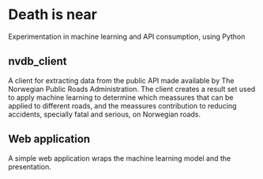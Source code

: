 # Death is near
Experimentation in machine learning and API consumption, using Python

## nvdb_client
A client for extracting data from the public API made available by The Norwegian Public Roads Administration.
The client creates a result set used to apply machine learning to determine which meassures that can be applied to different roads, and the meassures contribution to reducing accidents, specially fatal and serious, on Norwegian roads.

## Web application
A simple web application wraps the machine learning model and the presentation.